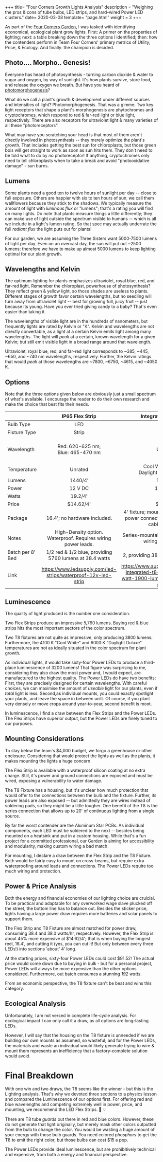 +++
title= "Four Corners Growth Lights Analysis"
description = "Weighing the pros & cons of tube bulbs, LED strips, and hard-wired Power LED clusters."
date= 2020-03-08
template= "page.html"
weight = 3
+++

As part of the [Four Corners Garden](https://vikingring.netlify.com/), I was tasked with identifying economical, ecological plant grow lights. First: A primer on the properties of lighting; next: a table breaking down the three options I identified; then: how the contenders perform in Team Four Corners' primary metrics of Utility, Price, & Ecology. And finally: the champion is decided. 

## Photo.... Morpho.. Genesis! 

Everyone has heard of photosynthesis - turning carbon dioxide & water to sugar and oxygen, by way of sunlight. It's how plants survive, store food, and release the oxygen we breath. But have you heard of [photomorphogenesis](https://en.wikipedia.org/wiki/Photomorphogenesis)?

What do we call a plant's growth & development under different sources and intensities of light? Photomorphogenesis. That was a gimme. Two key light receptors that shape a plant's morphogenesis are phytochromes and cryptochromes, which respond to red & far-red light or blue light, respectively. There are also receptors for ultraviolet light & many varieties of all these "photoreceptors". 

What may have you scratching your head is that most of them aren't directly involved in photosynthesis -- they merely optimize the plant's growth. That includes getting the best sun for chloroplasts, but those green bois will get straight to work as soon as sun hits them. They don't need to be told what to do by *no* photoreceptor! If anything, cryptochromes only need to tell chloroplasts when to take a break and avoid "photooxidative damage" - sun burns. 

## Lumens 

Some plants need a good ten to twelve hours of sunlight per day -- close to full exposure. Others are happier with six to ten hours of sun; we call them wallflowers because they stick to the shadows. We typically measure the amount of light with *luminous flux* or "lumens"; that's a rating you will find on many lights. Do note that plants measure things a little differently; they can make use of light outside the spectrum visible to humans -- which is all we include in a light's lumen rating. So that spec may actually underrate the full *radiant flux* the light puts out for plants! 

For our garden, we are assuming the Three Sisters want 5000-7500 lumens of light per day. Even on an overcast day, the sun will put out ~2500 lumens; therefore we have to make up almost 5000 lumens to keep lighting optimal for our plant growth. 

## Wavelengths and Kelvin

The optimum lighting for plants emphasizes ultraviolet, royal blue, red, and far-red light. Remember the chloroplast, powerhouse of photosynthesis? They reflect green & yellow light, so those shades are useless to plants. Different stages of growth favor certain wavelengths, but no seedling will turn away from ultraviolet light -- best for growing full, juicy fruit -- just because its young. Have you ever tried giving candy to a baby? That's even easier than taking it. 

The wavelengths of visible light are in the hundreds of nanometers, but frequently lights are rated by Kelvin or "K". Kelvin and wavelengths are not directly convertable, as a light at a certain Kelvin emits light among many wavelengths. The light will *peak* at a certain, known wavelength for a given Kelvin; but still emit visible light in a broad range around that wavelength. 

Ultraviolet, royal blue, red, and far-red light corresponds to ~385, ~445, ~650, and ~740 nm wavelengths, respectively. Further, the Kelvin ratings that would *peak* at those wavelengths are ~7800, ~6750, ~4615, and ~4050 K. 

## Options 
Note that the three options given below are obviously just a small spectrum of what's available. I encourage the reader to do their own research and make the choice that best fits their needs. 

|               |IP65 Flex Strip             |Integrated T8 Fixture |Aluminum Star PCBs)|
|---------------|:---------------------------------:|:-------------:|:-------------:|
|Bulb Type      |LED                                |LED            |Power LED      |
|Fixture Type   |Strip                              |Tube           |Individual PCB |
|Wavelength     |Red: 620-625 nm;<br>Blue: 465-470 nm |Unrated      |UV: 380-390 nm;<br>Royal Blue: 440-450 nm;<br>Deep Red: 640-660 nm;<br>Far Red: 740-745 nm. |Unrated
|Temperature    |Unrated                            |Cool White: 4100K;<br>Daylight Duluxe: 6000K| |
|Lumens         |1440/4'                            |1900/4'        |50 ea          |
|Power          |12 V DC                            |120 V AC       |1.44 - 4.0 V DC (varies by color) |
|Watts          |19.2/4'                            |19/4'          |Max 3 ea       |
|Price          |$14.62/4'                          |$9.95/4'       |Starting $1.43 ea|
|Package        |16.4'; no hardware included.       |4' fixture; mounting hardware, series power connector, & hardwire power cable included.|Bought individually with bulk discounts. |
|Notes          |High-Density option. Waterproof. Requires wiring power leads. |Series-mountable up to 20'. Requires wiring power leads. |Requires extensive wiring, heatsinks, and power conversion. |
|Batch per 8' Bed|1/2 red & 1/2 blue, providing  5760 lumens at 38.4 watts | 2, providing 3800 lumens at 38 watts | 64, providing 3200 lumens at 192 watts |
|Link           |https://www.ledsupply.com/led-strips/waterproof-12v-led-strip | https://www.superiorlighting.com/led-integrated-t8-fixture-4-foot-19-watt-1900-lumens-6000k-daylight-deluxe/ |https://futureeden.co.uk/collections/3w-high-power-led-with-pcb-heatsink-all-colours |

## Luminescence 
The quality of light produced is the number one consideration. 

Two Flex Strips produce an impressive 5,760 lumens. Buying red & blue strips hits the most important sectors of the color spectrum. 

Two T8 fixtures are not quite as impressive, only producing 3800 lumens. Furthermore, the 4100 K "Cool White" and 6000 K "Daylight Duluxe" temperatures are not as ideally situated in the color spectrum for plant growth. 

As individual lights, it would take sixty-four Power LEDs to produce a third-place luminescence of 3200 lumens! That figure was surprising to me, considering they also draw the most power and, I would expect, are manufactured to the highest quality. The Power LEDs do have two benefits: First, they are precisely designed for certain wavelengths. With careful choices, we can maximise the amount of *useable* light for our plants, even if *total* light is less. Second,as individual mounts, you could exactly spotlight your plants, and leave the space in between unlit. Of course, if you plant very densely or move crops around year-to-year, second benefit is moot. 

In luminescence, I find a draw between the Flex Strips and the Power LEDs. The Flex Strips have superior output, but the Power LEDs are finely tuned to our purposes. 

## Mounting Considerations 
To stay below the team's $4,000 budget, we forgo a greenhouse or other enclosure. Considering that would protect the lights as well as the plants, it makes mounting the lights a huge concern. 

The Flex Strip is available with a waterproof silicon coating at no extra charge. Still, it's power and ground connections are exposed and must be wired, exposing a vulnerability to water damage. 

The T8 Fixture has a housing, but it's unclear how much protection that would offer to the connections between the bulb and the fixture. Further, its power leads are also exposed -- but admittedly they are wires instead of soldering pads, so they might be a little tougher. One benefit of the T8 is the series connection that allows up to 20' of continuous lighting from a single source. 

By far the worst contender are the Aluminum Star PCBs. As individual components, each LED must be soldered to the next -- besides being mounted on a heatsink and put in a custom housing. While that's a fun project for a committed professional, our Garden is aiming for accessibility and modularity, making custom wiring a bad match. 

For mounting, I declare a draw between the Flex Strip and the T8 Fixture. Both would be fairly easy to mount on cross-beams, but require extra waterproofing around leads and connections. The Power LEDs require too much wiring and protection. 

## Power & Price Analysis 

Both the energy and financial economies of our lighting choice are cruicial. To be practical and adaptable for any overworked wage slave plucked off the street, the bottom line has to balance out. Besides the sticker price, lights having a large power draw requires more batteries and solar panels to support them. 

The Flex Strip and T8 Fixture are almost matched for power draw, consuming 38.4 and 38.0 watts/hr, respectively. However, the Flex Strip is about 45% more expensive at $14.62/4'; that is when buying the longest reel, 16.4', and cutting it (yes, you can cut it! But only between every three LEDs!) into sections 'about' 4' long. 

At the starting prices, sixty-four Power LEDs could cost $91.52! The actual price would come down due to buying in bulk - but for a personal project, Power LEDs will always be more expensive than the other options considered. Furthermore, out batch consumes a stunning *192 watts*. 

From an economic perspective, the T8 fixture can't be beat and wins this category. 

## Ecological Analysis 

Unfortunately, I am not versed in complete life-cycle analysis. For ecological impact I can only call it a draw, as all options are long-lasting LEDs. 

However, I will say that the housing on the T8 fixture is unneeded if we are building our own mounts as assumed, so wasteful; and for the Power LEDs, the materials and waste an individual would likely generate trying to wire & mount them represents an inefficiency that a factory-complete solution would avoid. 

# Final Breakdown

With one win and two draws, the T8 seems like the winner - but this is the Lighting analysis. That's why we devoted three sections to a physics lesson and compared the Luminescence of our options first. For offering red and blue wavelengths and competing extremely well in power, price, and mounting, we recommend the LED Flex Strips. :muscle: :bulb:

There are T8 tube *guards* out there in red and blue colors. However, these do not generate that light originally, but merely mask other colors outputted from the bulb to change the color. You would be wasting a huge amount of your energy with those bulb guards. You need colored *phosphors* to get the T8 to emit the right color, but those bulbs can cost $15 a pop. 

The Power LEDs provide ideal luminescence, but are prohibitively technical and expensive, from both a energy and financial perspective. 